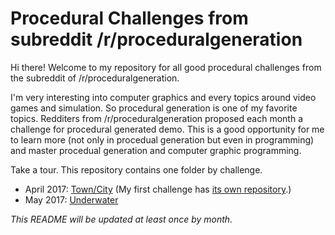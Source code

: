 # Procedural Challenges from subreddit /r/proceduralgeneration
Hi there! Welcome to my repository for all good procedural challenges from the subreddit of /r/proceduralgeneration.

I'm very interesting into computer graphics and every topics around video games and simulation. So procedural generation is one of my favorite topics. Redditers from /r/proceduralgeneration proposed each month a challenge for procedural generated demo. This is a good opportunity for me to learn more (not only in procedual generation but even in programming) and master procedual generation and computer graphic programming.

Take a tour. This repository contains one folder by challenge.

* April 2017: [Town/City](https://www.reddit.com/r/proceduralgeneration/comments/695oxj/monthly_challenge_17_april_2017_procedural/) (My first challenge has [its own repository](https://github.com/Spiralwise/CloverCities).)
* May 2017: [Underwater](https://www.reddit.com/r/proceduralgeneration/comments/69nr2u/monthly_challenge_18_may_2017_procedural/)

_This README will be updated at least once by month._
